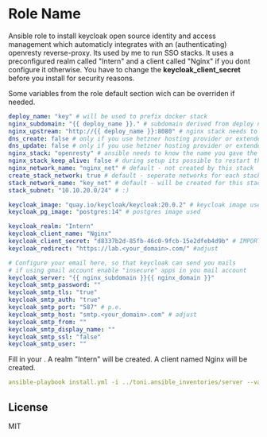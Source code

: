 Role Name
=========

Ansible role to install keycloak open source identity and access management which automaticly integrates with an (authenticating) openresty reverse-proxy. Its used by me to run SSO stacks. It uses a preconfigured realm called "Intern" and a client called "Nginx" if you dont configure it otherwise. You have to change the **keycloak_client_secret** before you install for security reasons.


Some variables from the role default section wich can be overriden if needed.
```yaml
deploy_name: "key" # will be used to prefix docker stack
nginx_subdomain: "{{ deploy_name }}." # subdomain derived from deploy name, you do not need to change it - but you can
nginx_upstream: "http://{{ deploy_name }}:8080" # nginx stack needs to know where to reach keycloak, you do not need to change it - but you can
dns_create: false # only if you use hetzner hosting provider or extended the toni.dns role to take other providers - so dont use
dns_update: false # only if you use hetzner hosting provider or extended the toni.dns role to take other providers - so dont use
nginx_stack: "openresty" # ansible needs to know the name you gave the openresty stack
nginx_stack_keep_alive: false # during setup its possible to restart the openresty stack or to reload it (keep alive)
nginx_network_name: "nginx_net" # default - not created by this stack
create_stack_network: true # default - seperate networks for each stack
stack_network_name: "key_net" # default - will be created for this stack
stack_subnet: "10.10.20.0/24" # :)

keycloak_image: "quay.io/keycloak/keycloak:20.0.2" # keycloak image used
keycloak_pg_image: "postgres:14" # postgres image used

keycloak_realm: "Intern"
keycloak_client_name: "Nginx"
keycloak_client_secret: "d8337b2d-85fb-46c0-9fcb-15e2dfeb4d9b" # IMPORTANT: SET YOUR OWN SECRET - notation as to the left
keycloak_redirect: "https://lab.<your_domain>.com/" #adjust

# Configure your email here, so that keycloak can send you mails
# if using gmail account enable "insecure" apps in you mail account 
keycloak_server: "{{ nginx_subdomain }}{{ nginx_domain }}"
keycloak_smtp_password: ""
keycloak_smtp_tls: "true"
keycloak_smtp_auth: "true"
keycloak_smtp_port: "587" # p.e.
keycloak_smtp_host: "smtp.<your_domain>.com" # adjust
keycloak_smtp_from: ""
keycloak_smtp_display_name: ""
keycloak_smtp_ssl: "false"
keycloak_smtp_user: ""
```

Fill in your <domain>. A realm "Intern" will be created. A client named Nginx will be created.
```yaml
ansible-playbook install.yml -i ../toni.ansible_inventories/server --vault-id corteza@vault --tags "keycloak, kc_realm" --skip-tags "kc_role" --extra-vars "ansible_ssh_host=89.58.8.242 deploy_name=key nginx_domain=<domain> keycloak_client_name=Nginx"
```

License
-------

MIT